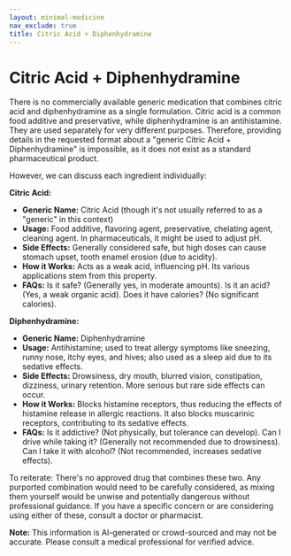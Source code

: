 ```yaml
---
layout: minimal-medicine
nav_exclude: true
title: Citric Acid + Diphenhydramine
---
```


# Citric Acid + Diphenhydramine

There is no commercially available generic medication that combines citric acid and diphenhydramine as a single formulation.  Citric acid is a common food additive and preservative, while diphenhydramine is an antihistamine. They are used separately for very different purposes.  Therefore, providing details in the requested format about a "generic Citric Acid + Diphenhydramine" is impossible, as it does not exist as a standard pharmaceutical product.

However, we can discuss each ingredient individually:

**Citric Acid:**

* **Generic Name:** Citric Acid (though it's not usually referred to as a "generic" in this context)
* **Usage:** Food additive, flavoring agent, preservative, chelating agent, cleaning agent.  In pharmaceuticals, it might be used to adjust pH.
* **Side Effects:** Generally considered safe, but high doses can cause stomach upset, tooth enamel erosion (due to acidity).
* **How it Works:**  Acts as a weak acid, influencing pH.  Its various applications stem from this property.
* **FAQs:**  Is it safe? (Generally yes, in moderate amounts). Is it an acid? (Yes, a weak organic acid). Does it have calories? (No significant calories).

**Diphenhydramine:**

* **Generic Name:** Diphenhydramine
* **Usage:** Antihistamine; used to treat allergy symptoms like sneezing, runny nose, itchy eyes, and hives; also used as a sleep aid due to its sedative effects.
* **Side Effects:** Drowsiness, dry mouth, blurred vision, constipation, dizziness, urinary retention.  More serious but rare side effects can occur.
* **How it Works:** Blocks histamine receptors, thus reducing the effects of histamine release in allergic reactions.  It also blocks muscarinic receptors, contributing to its sedative effects.
* **FAQs:** Is it addictive? (Not physically, but tolerance can develop). Can I drive while taking it? (Generally not recommended due to drowsiness). Can I take it with alcohol? (Not recommended, increases sedative effects).


To reiterate:  There's no approved drug that combines these two. Any purported combination would need to be carefully considered, as mixing them yourself would be unwise and potentially dangerous without professional guidance.  If you have a specific concern or are considering using either of these, consult a doctor or pharmacist.


**Note:** This information is AI-generated or crowd-sourced and may not be accurate. Please consult a medical professional for verified advice.